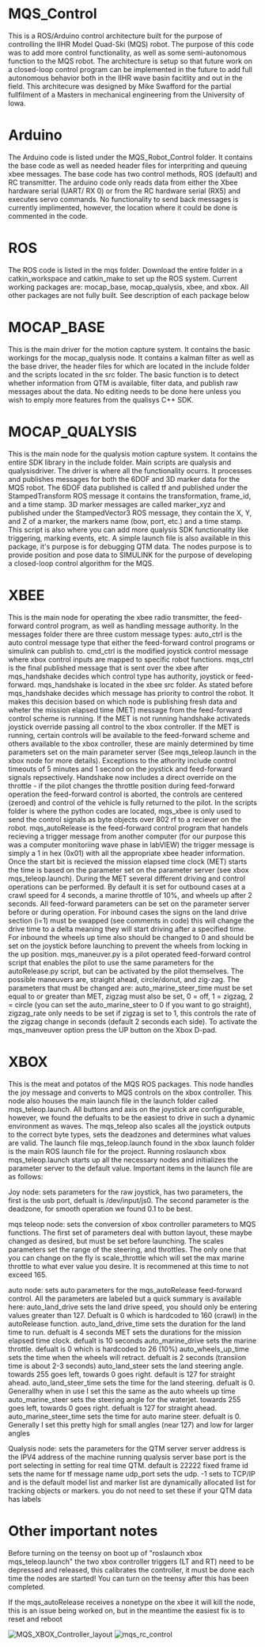 # MQS_Control
This is a ROS/Arduino control architecture built for the purpose of controlling the IIHR Model Quad-Ski (MQS) robot. The purpose of this code was to add more control functionality,
as well as some semi-autonomous function to the MQS robot. The architecture is setup so that future work on a closed-loop control program can be implemented in the future to 
add full autonomous behavior both in the IIHR wave basin facitlity and out in the field. This architecure was designed by Mike Swafford for the partial fullfilment of a 
Masters in mechanical engineering from the University of Iowa.

# Arduino
The Arduino code is listed under the MQS_Robot_Control folder.
It contains the base code as well as needed header files for interpriting and queuing xbee messages. The base code has two control methods, ROS (default) and RC transmitter.
The arduino code only reads data from either the Xbee hardware serial (UART/ RX 0) or from the RC hardware serial (RX5)  and executes servo commands. No functionality to send back messages is currently implimented,
however, the location where it could be done is commented in the code.

# ROS
The ROS code is listed in the mqs folder.
Download the entire folder in a catkin_workspace and catkin_make to set up the ROS system. Current working packages are: mocap_base, mocap_qualysis, xbee, and xbox. All other
packages are not fully built. See description of each package below

# MOCAP_BASE
This is the main driver for the motion capture system. It contains the basic workings for the mocap_qualysis node. It contains a kalman filter as well as the base driver, 
the header files for which are located in the include folder and the scripts located in the src folder. The basic function is to detect whether information from QTM is available,
filter data, and publish raw messages about the data. No editing needs to be done here unless you wish to emply more features from the qualisys C++ SDK.

# MOCAP_QUALYSIS
This is the main node for the qualysis motion capture system. It contains the entire SDK library in the include folder. Main scripts are qualysis and qualysisdriver. The driver
is where all the functionality ocurrs. It processes and publishes messages for both the 6DOF and 3D marker data for the MQS robot. The 6DOF data published is called tf and
published under the StampedTransform ROS message it contains the transformation, frame_id, and a time stamp. 3D marker messages are called marker_xyz and published under the 
StampedVector3 ROS message, they contain the X, Y, and Z of a marker, the markers name (bow, port, etc.) and a time stamp. This script is also where you can add more
qualysis SDK functionality like triggering, marking events, etc. A simple launch file is also available in this package, it's purpose is for debugging QTM data. The nodes purpose
is to provide position and pose data to SIMULINK for the purpose of developing a closed-loop control algorithm for the MQS.

# XBEE
This is the main node for operating the xbee radio transmitter, the feed-forward control program, as well as handling message authority. In the messages folder there are three 
custom message types: auto_ctrl is the auto control message type that either the feed-forward control programs or simulink can publish to. cmd_ctrl is the modified joystick 
control message where xbox control inputs are mapped to specific robot functions. mqs_ctrl is the final published message that is sent over the xbee after mqs_handshake decides
which control type has authority, joystick or feed-forward. mqs_handshake is located in the xbee src folder. As stated before mqs_handshake decides which message has priority
to control the robot. It makes this decision based on which node is publishing fresh data and wheter the mission elapsed time (MET) message from the feed-forward control scheme
is running. If the MET is not running handshake activateds joystick override passing all control to the xbox controller. If the MET is running, certain controls will be available
to the feed-forward scheme and others available to the xbox controller, these are mainly determined by time parameters set on the main parameter server (See mqs_teleop.launch in
the xbox node for more details). Exceptions to the athority include control timeouts of 5 minutes and 1 second on the joystick and feed-forward signals repsectively. Handshake now
includes a direct override on the throttle - if the pilot changes the throttle position during feed-forward operation the feed-forward control is aborted, the controls are centered
(zeroed) and control of the vehicle is fully returned to the pilot. In the scripts folder is where the python codes are located, mqs_xbee is only used to send the control signals as 
byte objects over 802 rf to a reciever on the robot. mqs_autoRelease is the feed-forward control program that handels recieving a trigger message from another computer (for our purpose 
this was a computer monitoriing wave phase in labVIEW) the trigger message is simply a 1 in hex (0x01) with all the appropriate xbee header information. Once the start bit is recieved 
the mission elapsed time clock (MET) starts the time is based on the parameter set on the parameter server (see xbox mqs_teleop.launch). During the MET several different driving and 
control operations can be performed. By default it is set for outbound cases at a crawl speed for 4 seconds, a marine throttle of 10%, and wheels up after 2 seconds. All feed-forward
parameters can be set on the parameter server before or during operation. For inbound cases the signs on the land drive section (i=1) must be swapped (see comments in code) this will 
change the drive time to a delta meaning they will start driving after a specified time. For inbound the wheels up time also should be changed to 0 and should be set on the joystick 
before launching to prevent the wheels from locking in the up position. mqs_maneuver.py is a pilot operated feed-forward control script that enables the pilot to use the same parameters 
for the autoRelease.py script, but can be activated by the pilot themselves. The possible maneuvers are, straight ahead, circle/donut, and zig-zag. The parameters that must be changed 
are: auto_marine_steer_time must be set equal to or greater than MET, zigzag must also be set, 0 = off, 1 = zigzag, 2 = circle (you can set the auto_marine_steer to 0 if you want to go 
straight), zigzag_rate only needs to be set if zigzag is set to 1, this controls the rate of the zigzag change in seconds (default 2 seconds each side). To activate the mqs_manveuver option
press the UP button on the Xbox D-pad.


# XBOX
This is the meat and potatos of the MQS ROS packages. This node handles the joy message and converts to MQS controls on the xbox controller. This node also houses the main launch
file in the launch folder called mqs_teleop.launch. All buttons and axis on the joystick are configurable, however, we found the defualts to be the easiest to drive in such a
dynamic environment as waves. The mqs_teleop also scales all the joystick outputs to the correct byte types, sets the deadzones and determines what values are valid. The launch
file mqs_teleop.launch found in the xbox launch folder is the main ROS launch file for the project. Running roslaunch xbox mqs_teleop.launch starts up all the necessary nodes
and initializes the parameter server to the default value. Important items in the launch file are as follows:

Joy node: sets parameters for the raw joystick, has two parameters, the first is the usb port, defualt is /dev/input/js0. The second parameter is the deadzone, for smooth operation
we found 0.1 to be best.

mqs teleop node: sets the conversion of xbox controller parameters to MQS functions. The first set of parameters deal with button layout, these maybe changed as desired, but must
be set before launching. The scales parameters set the range of the steering, and throttles. The only one that you can change on the fly is scale_throttle which will set the max
marine throttle to what ever value you desire. It is recommened at this time to not exceed 165.

auto node: sets auto parameters for the mqs_autoRelease feed-forward control. All the parameters are labeled but a quick summary is available here:
auto_land_drive sets the land drive speed, you should only be entering values greater than 127. Defualt is 0 which is hardcoded to 160 (crawl) in the autoRelease function.
auto_land_drive_time sets the duration for the land time to run. defualt is 4 seconds
MET sets the durations for the mission elapsed time clock. defualt is 10 seconds
auto_marine_drive sets the marine throttle. defualt is 0 which is hardcoded to 26 (10%)
auto_wheels_up_time sets the time when the wheels will retract. defualt is 2 seconds (transiion time is about 2-3 seconds)
auto_land_steer sets the land steering angle. towards 255 goes left, towards 0 goes right. default is 127 for straight ahead.
auto_land_steer_time sets the time for the land steering. defualt is 0. Generallhy when in use I set this the same as the auto wheels up time
auto_marine_steer sets the steering angle for the waterjet. towards 255 goes left, towards 0 goes right. defualt is 127 for straight ahead.
auto_marine_steer_time sets the time for auto marine steer. defualt is 0. Generally I set this pretty high for small angles (near 127) and low for larger angles

Qualysis node: sets the parameters for the QTM server
server address is the IPV4 address of the machine running qualysis
server base port is the port selecting in setting for real time QTM. default is 22222
fixed frame id sets the name for tf message name
udp_port sets the udp. -1 sets to TCP/IP and is the default
model list and marker list are dynamically allocated list for tracking objects or markers. you do not need to set these if your QTM data has labels


# Other important notes
Before turning on the teensy on boot up of "roslaunch xbox mqs_teleop.launch" the two xbox controller triggers (LT and RT) need to be depressed and released, this calibrates
the controller, it must be done each time the nodes are started! You can turn on the teensy after this has been completed.

If the mqs_autoRelease receives a nonetype on the xbee it will kill the node, this is an issue being worked on, but in the meantime the easiest fix is to reset and reboot 

![MQS_XBOX_Controller_layout](https://github.com/Swaffles/MQS_Control/assets/58667766/d70a6a8b-cc62-4bcd-b81f-9987fdf9821c)
![mqs_rc_control](https://github.com/Swaffles/MQS_Control/assets/58667766/d8164099-71f5-485f-9658-de0143ebf149)



